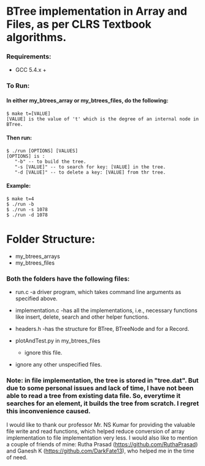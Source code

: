 # BTree implementation in Array and Files, as per CLRS Textbook algorithms.

### Requirements: 
- GCC 5.4.x +

### To Run: 
#### In either my_btrees_array or my_btrees_files, do the following: 

```
$ make t=[VALUE]
[VALUE] is the value of 't' which is the degree of an internal node in BTree.
```
#### Then run: 
````
$ ./run [OPTIONS] [VALUES]
[OPTIONS] is : 
   "-b" -- to build the tree.
   "-s [VALUE]" -- to search for key: [VALUE] in the tree.
   "-d [VALUE]" -- to delete a key: [VALUE] from thr tree.
````
#### Example: 
````
$ make t=4
$ ./run -b
$ ./run -s 1078
$ ./run -d 1078
````

# Folder Structure: 
- my_btrees_arrays
- my_btrees_files

### Both the folders have the following files: 
- run.c
	-a driver program, which takes command line arguments as specified above.

- implementation.c
	-has all the implementations, i.e., necessary functions like insert, delete, search and other helper functions.

- headers.h
	-has the structure for BTree, BTreeNode and for a Record.

- plotAndTest.py in my_btrees_files 
	- ignore this file.

- ignore any other unspecified files.

### Note: in file implementation, the tree is stored in "tree.dat". But due to some personal issues and lack of time, I have not been able to read a tree from existing data file. So, everytime it searches for an element, it builds the tree from scratch. I regret this inconvenience caused.

I would like to thank our professor Mr. NS Kumar for providing the valuable file write and read functions, which helped reduce conversion of array implementation to file implementation very less.
I would also like to mention a couple of friends of mine: Rutha Prasad (https://github.com/RuthaPrasad) and Ganesh K (https://github.com/DarkFate13), who helped me in the time of need. 